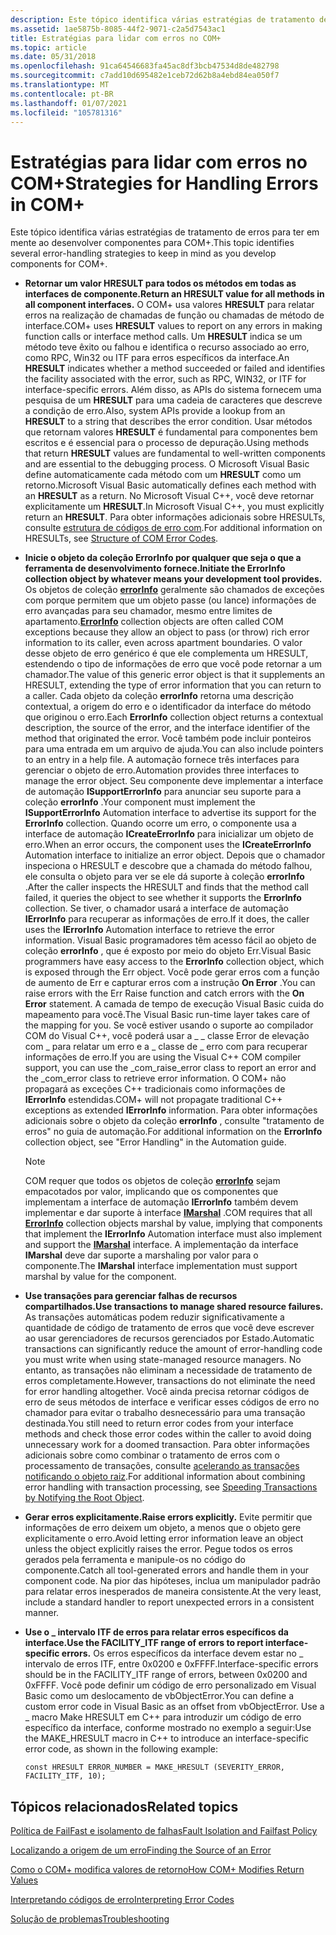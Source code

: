 ```yaml
---
description: Este tópico identifica várias estratégias de tratamento de erros para ter em mente ao desenvolver componentes para COM+.
ms.assetid: 1ae5875b-8085-44f2-9071-c2a5d7543ac1
title: Estratégias para lidar com erros no COM+
ms.topic: article
ms.date: 05/31/2018
ms.openlocfilehash: 91ca64546683fa45ac8df3bcb47534d8de482798
ms.sourcegitcommit: c7add10d695482e1ceb72d62b8a4ebd84ea050f7
ms.translationtype: MT
ms.contentlocale: pt-BR
ms.lasthandoff: 01/07/2021
ms.locfileid: "105781316"
---
```

# <a name="strategies-for-handling-errors-in-com"></a><span data-ttu-id="2fb6e-103">Estratégias para lidar com erros no COM+</span><span class="sxs-lookup"><span data-stu-id="2fb6e-103">Strategies for Handling Errors in COM+</span></span>

<span data-ttu-id="2fb6e-104">Este tópico identifica várias estratégias de tratamento de erros para ter em mente ao desenvolver componentes para COM+.</span><span class="sxs-lookup"><span data-stu-id="2fb6e-104">This topic identifies several error-handling strategies to keep in mind as you develop components for COM+.</span></span>

-   <span data-ttu-id="2fb6e-105">**Retornar um valor HRESULT para todos os métodos em todas as interfaces de componente.**</span><span class="sxs-lookup"><span data-stu-id="2fb6e-105">**Return an HRESULT value for all methods in all component interfaces.**</span></span>  <span data-ttu-id="2fb6e-106">O COM+ usa valores **HRESULT** para relatar erros na realização de chamadas de função ou chamadas de método de interface.</span><span class="sxs-lookup"><span data-stu-id="2fb6e-106">COM+ uses **HRESULT** values to report on any errors in making function calls or interface method calls.</span></span> <span data-ttu-id="2fb6e-107">Um **HRESULT** indica se um método teve êxito ou falhou e identifica o recurso associado ao erro, como RPC, Win32 ou ITF para erros específicos da interface.</span><span class="sxs-lookup"><span data-stu-id="2fb6e-107">An **HRESULT** indicates whether a method succeeded or failed and identifies the facility associated with the error, such as RPC, WIN32, or ITF for interface-specific errors.</span></span> <span data-ttu-id="2fb6e-108">Além disso, as APIs do sistema fornecem uma pesquisa de um **HRESULT** para uma cadeia de caracteres que descreve a condição de erro.</span><span class="sxs-lookup"><span data-stu-id="2fb6e-108">Also, system APIs provide a lookup from an **HRESULT** to a string that describes the error condition.</span></span> <span data-ttu-id="2fb6e-109">Usar métodos que retornam valores **HRESULT** é fundamental para componentes bem escritos e é essencial para o processo de depuração.</span><span class="sxs-lookup"><span data-stu-id="2fb6e-109">Using methods that return **HRESULT** values are fundamental to well-written components and are essential to the debugging process.</span></span> <span data-ttu-id="2fb6e-110">O Microsoft Visual Basic define automaticamente cada método com um **HRESULT** como um retorno.</span><span class="sxs-lookup"><span data-stu-id="2fb6e-110">Microsoft Visual Basic automatically defines each method with an **HRESULT** as a return.</span></span> <span data-ttu-id="2fb6e-111">No Microsoft Visual C++, você deve retornar explicitamente um **HRESULT**.</span><span class="sxs-lookup"><span data-stu-id="2fb6e-111">In Microsoft Visual C++, you must explicitly return an **HRESULT**.</span></span> <span data-ttu-id="2fb6e-112">Para obter informações adicionais sobre HRESULTs, consulte [estrutura de códigos de erro com](/windows/desktop/com/structure-of-com-error-codes).</span><span class="sxs-lookup"><span data-stu-id="2fb6e-112">For additional information on HRESULTs, see [Structure of COM Error Codes](/windows/desktop/com/structure-of-com-error-codes).</span></span>
-   <span data-ttu-id="2fb6e-113">**Inicie o objeto da coleção ErrorInfo por qualquer que seja o que a ferramenta de desenvolvimento fornece.**</span><span class="sxs-lookup"><span data-stu-id="2fb6e-113">**Initiate the ErrorInfo collection object by whatever means your development tool provides.**</span></span> <span data-ttu-id="2fb6e-114">Os objetos de coleção [**errorInfo**](errorinfo.md) geralmente são chamados de exceções com porque permitem que um objeto passe (ou lance) informações de erro avançadas para seu chamador, mesmo entre limites de apartamento.</span><span class="sxs-lookup"><span data-stu-id="2fb6e-114">[**ErrorInfo**](errorinfo.md) collection objects are often called COM exceptions because they allow an object to pass (or throw) rich error information to its caller, even across apartment boundaries.</span></span> <span data-ttu-id="2fb6e-115">O valor desse objeto de erro genérico é que ele complementa um HRESULT, estendendo o tipo de informações de erro que você pode retornar a um chamador.</span><span class="sxs-lookup"><span data-stu-id="2fb6e-115">The value of this generic error object is that it supplements an HRESULT, extending the type of error information that you can return to a caller.</span></span> <span data-ttu-id="2fb6e-116">Cada objeto da coleção **errorInfo** retorna uma descrição contextual, a origem do erro e o identificador da interface do método que originou o erro.</span><span class="sxs-lookup"><span data-stu-id="2fb6e-116">Each **ErrorInfo** collection object returns a contextual description, the source of the error, and the interface identifier of the method that originated the error.</span></span> <span data-ttu-id="2fb6e-117">Você também pode incluir ponteiros para uma entrada em um arquivo de ajuda.</span><span class="sxs-lookup"><span data-stu-id="2fb6e-117">You can also include pointers to an entry in a help file.</span></span> <span data-ttu-id="2fb6e-118">A automação fornece três interfaces para gerenciar o objeto de erro.</span><span class="sxs-lookup"><span data-stu-id="2fb6e-118">Automation provides three interfaces to manage the error object.</span></span> <span data-ttu-id="2fb6e-119">Seu componente deve implementar a interface de automação **ISupportErrorInfo** para anunciar seu suporte para a coleção **errorInfo** .</span><span class="sxs-lookup"><span data-stu-id="2fb6e-119">Your component must implement the **ISupportErrorInfo** Automation interface to advertise its support for the **ErrorInfo** collection.</span></span> <span data-ttu-id="2fb6e-120">Quando ocorre um erro, o componente usa a interface de automação **ICreateErrorInfo** para inicializar um objeto de erro.</span><span class="sxs-lookup"><span data-stu-id="2fb6e-120">When an error occurs, the component uses the **ICreateErrorInfo** Automation interface to initialize an error object.</span></span> <span data-ttu-id="2fb6e-121">Depois que o chamador inspeciona o HRESULT e descobre que a chamada do método falhou, ele consulta o objeto para ver se ele dá suporte à coleção **errorInfo** .</span><span class="sxs-lookup"><span data-stu-id="2fb6e-121">After the caller inspects the HRESULT and finds that the method call failed, it queries the object to see whether it supports the **ErrorInfo** collection.</span></span> <span data-ttu-id="2fb6e-122">Se tiver, o chamador usará a interface de automação **IErrorInfo** para recuperar as informações de erro.</span><span class="sxs-lookup"><span data-stu-id="2fb6e-122">If it does, the caller uses the **IErrorInfo** Automation interface to retrieve the error information.</span></span> <span data-ttu-id="2fb6e-123">Visual Basic programadores têm acesso fácil ao objeto de coleção **errorInfo** , que é exposto por meio do objeto Err.</span><span class="sxs-lookup"><span data-stu-id="2fb6e-123">Visual Basic programmers have easy access to the **ErrorInfo** collection object, which is exposed through the Err object.</span></span> <span data-ttu-id="2fb6e-124">Você pode gerar erros com a função de aumento de Err e capturar erros com a instrução **On Error** .</span><span class="sxs-lookup"><span data-stu-id="2fb6e-124">You can raise errors with the Err Raise function and catch errors with the **On Error** statement.</span></span> <span data-ttu-id="2fb6e-125">A camada de tempo de execução Visual Basic cuida do mapeamento para você.</span><span class="sxs-lookup"><span data-stu-id="2fb6e-125">The Visual Basic run-time layer takes care of the mapping for you.</span></span> <span data-ttu-id="2fb6e-126">Se você estiver usando o suporte ao compilador COM do Visual C++, você poderá usar a \_ \_ classe Error de elevação com \_ para relatar um erro e a \_ classe de \_ erro com para recuperar informações de erro.</span><span class="sxs-lookup"><span data-stu-id="2fb6e-126">If you are using the Visual C++ COM compiler support, you can use the \_com\_raise\_error class to report an error and the \_com\_error class to retrieve error information.</span></span> <span data-ttu-id="2fb6e-127">O COM+ não propagará as exceções C++ tradicionais como informações de **IErrorInfo** estendidas.</span><span class="sxs-lookup"><span data-stu-id="2fb6e-127">COM+ will not propagate traditional C++ exceptions as extended **IErrorInfo** information.</span></span> <span data-ttu-id="2fb6e-128">Para obter informações adicionais sobre o objeto da coleção **errorInfo** , consulte "tratamento de erros" no guia de automação.</span><span class="sxs-lookup"><span data-stu-id="2fb6e-128">For additional information on the **ErrorInfo** collection object, see "Error Handling" in the Automation guide.</span></span>
    > [!Note]  
    > <span data-ttu-id="2fb6e-129">COM requer que todos os objetos de coleção [**errorInfo**](errorinfo.md) sejam empacotados por valor, implicando que os componentes que implementam a interface de automação **IErrorInfo** também devem implementar e dar suporte à interface [**IMarshal**](/windows/desktop/api/objidl/nn-objidl-imarshal) .</span><span class="sxs-lookup"><span data-stu-id="2fb6e-129">COM requires that all [**ErrorInfo**](errorinfo.md) collection objects marshal by value, implying that components that implement the **IErrorInfo** Automation interface must also implement and support the [**IMarshal**](/windows/desktop/api/objidl/nn-objidl-imarshal) interface.</span></span> <span data-ttu-id="2fb6e-130">A implementação da interface **IMarshal** deve dar suporte a marshaling por valor para o componente.</span><span class="sxs-lookup"><span data-stu-id="2fb6e-130">The **IMarshal** interface implementation must support marshal by value for the component.</span></span>

     

-   <span data-ttu-id="2fb6e-131">**Use transações para gerenciar falhas de recursos compartilhados.**</span><span class="sxs-lookup"><span data-stu-id="2fb6e-131">**Use transactions to manage shared resource failures.**</span></span> <span data-ttu-id="2fb6e-132">As transações automáticas podem reduzir significativamente a quantidade de código de tratamento de erros que você deve escrever ao usar gerenciadores de recursos gerenciados por Estado.</span><span class="sxs-lookup"><span data-stu-id="2fb6e-132">Automatic transactions can significantly reduce the amount of error-handling code you must write when using state-managed resource managers.</span></span> <span data-ttu-id="2fb6e-133">No entanto, as transações não eliminam a necessidade de tratamento de erros completamente.</span><span class="sxs-lookup"><span data-stu-id="2fb6e-133">However, transactions do not eliminate the need for error handling altogether.</span></span> <span data-ttu-id="2fb6e-134">Você ainda precisa retornar códigos de erro de seus métodos de interface e verificar esses códigos de erro no chamador para evitar o trabalho desnecessário para uma transação destinada.</span><span class="sxs-lookup"><span data-stu-id="2fb6e-134">You still need to return error codes from your interface methods and check those error codes within the caller to avoid doing unnecessary work for a doomed transaction.</span></span> <span data-ttu-id="2fb6e-135">Para obter informações adicionais sobre como combinar o tratamento de erros com o processamento de transações, consulte [acelerando as transações notificando o objeto raiz](speeding-transactions-by-notifying-the-root-object.md).</span><span class="sxs-lookup"><span data-stu-id="2fb6e-135">For additional information about combining error handling with transaction processing, see [Speeding Transactions by Notifying the Root Object](speeding-transactions-by-notifying-the-root-object.md).</span></span>
-   <span data-ttu-id="2fb6e-136">**Gerar erros explicitamente.**</span><span class="sxs-lookup"><span data-stu-id="2fb6e-136">**Raise errors explicitly.**</span></span> <span data-ttu-id="2fb6e-137">Evite permitir que informações de erro deixem um objeto, a menos que o objeto gere explicitamente o erro.</span><span class="sxs-lookup"><span data-stu-id="2fb6e-137">Avoid letting error information leave an object unless the object explicitly raises the error.</span></span> <span data-ttu-id="2fb6e-138">Pegue todos os erros gerados pela ferramenta e manipule-os no código do componente.</span><span class="sxs-lookup"><span data-stu-id="2fb6e-138">Catch all tool-generated errors and handle them in your component code.</span></span> <span data-ttu-id="2fb6e-139">Na pior das hipóteses, inclua um manipulador padrão para relatar erros inesperados de maneira consistente.</span><span class="sxs-lookup"><span data-stu-id="2fb6e-139">At the very least, include a standard handler to report unexpected errors in a consistent manner.</span></span>
-   <span data-ttu-id="2fb6e-140">**Use o \_ intervalo ITF de erros para relatar erros específicos da interface.**</span><span class="sxs-lookup"><span data-stu-id="2fb6e-140">**Use the FACILITY\_ITF range of errors to report interface-specific errors.**</span></span> <span data-ttu-id="2fb6e-141">Os erros específicos da interface devem estar no \_ intervalo de erros ITF, entre 0x0200 e 0xFFFF.</span><span class="sxs-lookup"><span data-stu-id="2fb6e-141">Interface-specific errors should be in the FACILITY\_ITF range of errors, between 0x0200 and 0xFFFF.</span></span> <span data-ttu-id="2fb6e-142">Você pode definir um código de erro personalizado em Visual Basic como um deslocamento de vbObjectError.</span><span class="sxs-lookup"><span data-stu-id="2fb6e-142">You can define a custom error code in Visual Basic as an offset from vbObjectError.</span></span> <span data-ttu-id="2fb6e-143">Use a \_ macro Make HRESULT em C++ para introduzir um código de erro específico da interface, conforme mostrado no exemplo a seguir:</span><span class="sxs-lookup"><span data-stu-id="2fb6e-143">Use the MAKE\_HRESULT macro in C++ to introduce an interface-specific error code, as shown in the following example:</span></span>

    ``` syntax
    const HRESULT ERROR_NUMBER = MAKE_HRESULT (SEVERITY_ERROR, FACILITY_ITF, 10);
    ```

## <a name="related-topics"></a><span data-ttu-id="2fb6e-144">Tópicos relacionados</span><span class="sxs-lookup"><span data-stu-id="2fb6e-144">Related topics</span></span>

<dl> <dt>

[<span data-ttu-id="2fb6e-145">Política de FailFast e isolamento de falhas</span><span class="sxs-lookup"><span data-stu-id="2fb6e-145">Fault Isolation and Failfast Policy</span></span>](fault-isolation-and-failfast-policy.md)
</dt> <dt>

[<span data-ttu-id="2fb6e-146">Localizando a origem de um erro</span><span class="sxs-lookup"><span data-stu-id="2fb6e-146">Finding the Source of an Error</span></span>](finding-the-source-of-an-error.md)
</dt> <dt>

[<span data-ttu-id="2fb6e-147">Como o COM+ modifica valores de retorno</span><span class="sxs-lookup"><span data-stu-id="2fb6e-147">How COM+ Modifies Return Values</span></span>](how-com--modifies-return-values.md)
</dt> <dt>

[<span data-ttu-id="2fb6e-148">Interpretando códigos de erro</span><span class="sxs-lookup"><span data-stu-id="2fb6e-148">Interpreting Error Codes</span></span>](interpreting-error-codes.md)
</dt> <dt>

[<span data-ttu-id="2fb6e-149">Solução de problemas</span><span class="sxs-lookup"><span data-stu-id="2fb6e-149">Troubleshooting</span></span>](troubleshooting.md)
</dt> </dl>

 

 
